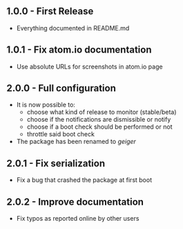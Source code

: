 ## 1.0.0 - First Release
* Everything documented in README.md

## 1.0.1 - Fix atom.io documentation
* Use absolute URLs for screenshots in atom.io page

## 2.0.0 - Full configuration
* It is now possible to:
  * choose what kind of release to monitor (stable/beta)
  * choose if the notifications are dismissible or notify
  * choose if a boot check should be performed or not
  * throttle said boot check
* The package has been renamed to _geiger_

## 2.0.1 - Fix serialization
* Fix a bug that crashed the package at first boot

## 2.0.2 - Improve documentation
* Fix typos as reported online by other users
